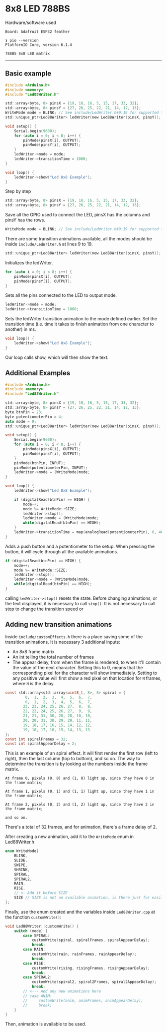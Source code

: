 # 8x8 LED 788BS

Hardware/software used
```
Board: Adafruit ESP32 feather

❯ pio --version
PlatformIO Core, version 6.1.4

788BS 8x8 LED matrix
```

---
## Basic example

```c
#include <Arduino.h>
#include <memory>
#include "Led88Writer.h"

std::array<byte, 8> pinsX = {19, 18, 16, 5, 15, 17, 33, 32};
std::array<byte, 8> pinsY = {27, 26, 25, 22, 21, 14, 12, 13};
WriteMode mode = BLINK; // See include/LedWriter.h#9:19 for supported types
std::unique_ptr<Led88Writer> ledWriter(new Led88Writer(pinsX, pinsY));

void setup() {
    Serial.begin(9600);
    for (auto i = 0; i < 8; i++) {
        pinMode(pinsX[i], OUTPUT);
        pinMode(pinsY[i], OUTPUT);
    }
    ledWriter->mode = mode;
    ledWriter->transitionTime = 1000;
}

void loop() {
    ledWriter->show("Led 8x8 Example");
}
```

Step by step

```c
std::array<byte, 8> pinsX = {19, 18, 16, 5, 15, 17, 33, 32};
std::array<byte, 8> pinsY = {27, 26, 25, 22, 21, 14, 12, 13};
```
Save all the GPIO used to connect the LED, pinsX has the columns and pinsY has the rows.

```c
WriteMode mode = BLINK; // See include/LedWriter.h#9:19 for supported types
```
There are some transition animations available, all the modes should be inside `include/LedWriter.h` at lines 9 to 19.

```c
std::unique_ptr<Led88Writer> ledWriter(new Led88Writer(pinsX, pinsY));
```
Initializes the ledWriter.

```c
for (auto i = 0; i < 8; i++) {
    pinMode(pinsX[i], OUTPUT);
    pinMode(pinsY[i], OUTPUT);
}
```
Sets all the pins connected to the LED to output mode.

```c
ledWriter->mode = mode;
ledWriter->transitionTime = 1000;
```
Sets the ledWriter transition animation to the mode defined earlier. Set the transition time (i.e. time it takes to
finish animation from one character to another) in ms.

```c
void loop() {
    ledWriter->show("Led 8x8 Example");
}
```
Our loop calls show, which will then show the text.

## Additional Examples

```c
#include <Arduino.h>
#include <memory>
#include "Led88Writer.h"

std::array<byte, 8> pinsX = {19, 18, 16, 5, 15, 17, 33, 32};
std::array<byte, 8> pinsY = {27, 26, 25, 22, 21, 14, 12, 13};
byte btnPin = 23;
byte potentiometerPin = 4;
auto mode = 0;
std::unique_ptr<Led88Writer> ledWriter(new Led88Writer(pinsX, pinsY));

void setup() {
    Serial.begin(9600);
    for (auto i = 0; i < 8; i++) {
        pinMode(pinsX[i], OUTPUT);
        pinMode(pinsY[i], OUTPUT);
    }
    pinMode(btnPin, INPUT);
    pinMode(potentiometerPin, INPUT);
    ledWriter->mode = (WriteMode)mode;
}

void loop() {
    ledWriter->show("Led 8x8 Example");

    if (digitalRead(btnPin) == HIGH) {
        mode++;
        mode %= WriteMode::SIZE;
        ledWriter->stop();
        ledWriter->mode = (WriteMode)mode;
        while(digitalRead(btnPin) == HIGH);
    }
    ledWriter->transitionTime = map(analogRead(potentiometerPin), 0, 4095, 250, 2500);
}
```
Adds a push button and a potentiometer to the setup. When pressing the button, it will cycle through all the available
animations.
```c
if (digitalRead(btnPin) == HIGH) {
    mode++;
    mode %= WriteMode::SIZE;
    ledWriter->stop();
    ledWriter->mode = (WriteMode)mode;
    while(digitalRead(btnPin) == HIGH);
}
```
calling `ledWriter->stop()` resets the state. Before changing animations, or the text displayed, it is necessary to call
`stop()`.
It is not necessary to call stop to change the transition speed or

## Adding new transition animations

Inside `include/customEffects.h` there is a place saving some of the transition animations.
It is necessary 3 additional inputs:
* An 8x8 frame matrix
* An int telling the total number of frames
* The appear delay, from when the frame is rendered, to when it'll contain the value of the next character. Setting this
to 0, means that the corresponding pixel for the character will show immediately. Setting to any positive value will
first show a red pixel on that location for `N` frames, where `N` is the delay.
```c
const std::array<std::array<uint8_t, 8>, 8> spiral = {
         0,  1,  2,  3,  4,  5,  6,  7,
         0,  1,  2,  3,  4,  5,  6,  7,
        23, 23, 24, 25, 26, 27,  8,  8,
        22, 22, 24, 25, 26, 27,  9,  9,
        21, 21, 31, 30, 28, 28, 10, 10,
        20, 20, 31, 30, 29, 29, 11, 11,
        19, 18, 17, 16, 15, 14, 12, 12,
        19, 18, 17, 16, 15, 14, 13, 13
};
const int spiralFrames = 32;
const int spiralAppearDelay = 2;
```

This is an example of an spiral effect. It will first render the first row (left to right), then the last column (top to
bottom), and so on. The way to determine the transition is by looking at the numbers inside the frame matrix.

```
At frame 0, pixels (0, 0) and (1, 0) light up, since they have 0 in the frame matrix;

At frame 1, pixels (0, 1) and (1, 1) light up, since they have 1 in the frame matrix;

At frame 2, pixels (0, 2) and (1, 2) light up, since they have 2 in the frame matrix;

and so on.
```

There's a total of 32 frames, and for animation, there's a frame delay of 2.

After creating a new animation, add it to the `WriteMode` enum in Led88Writer.h 
```c
enum WriteMode{
    BLINK,
    SLIDE,
    SWIPE,
    SHRINK,
    SPIRAL,
    SPIRAL2,
    RAIN,
    RISE,
    // <- Add it before SIZE
    SIZE // SIZE is not an available animation, is there just for easily cycling through animations
};
```
Finally, use the enum created and the variables inside `Led88Writer.cpp` at the function `customWrite()`:

```c
void Led88Writer::customWrite() {
    switch (mode) {
        case SPIRAL:
            customWrite(spiral, spiralFrames, spiralAppearDelay);
            break;
        case RAIN:
            customWrite(rain, rainFrames, rainAppearDelay);
            break;
        case RISE:
            customWrite(rising, risingFrames, risingAppearDelay);
            break;
        case SPIRAL2:
            customWrite(spiral2, spiral2Frames, spiral2AppearDelay);
            break;
        // <--- Add any new animations here
        // case ANIM:
        //     customWrite(anim, animFrames, animAppearDelay);
        //     break;
    }
}
```
Then, animation is available to be used.

